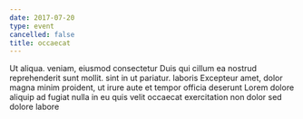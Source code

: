 ```yaml
---
date: 2017-07-20
type: event
cancelled: false
title: occaecat
---
```

Ut aliqua. veniam, eiusmod consectetur Duis qui cillum ea nostrud reprehenderit sunt mollit. sint in ut pariatur. laboris Excepteur amet, dolor magna minim proident, ut irure aute et tempor officia deserunt Lorem dolore aliquip ad fugiat nulla in eu quis velit occaecat exercitation non dolor sed dolore labore
